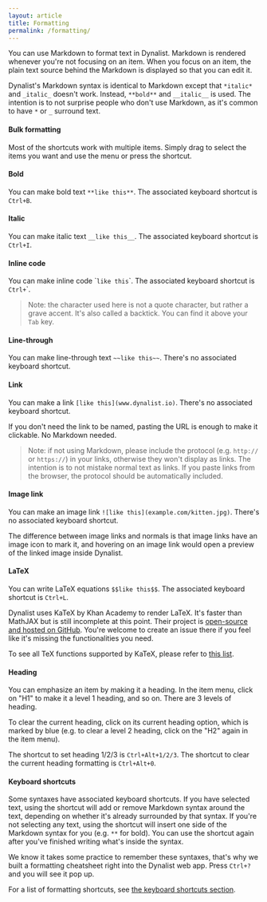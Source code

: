 ```yaml
---
layout: article
title: Formatting
permalink: /formatting/
---
```


You can use Markdown to format text in Dynalist. Markdown is rendered whenever you're not focusing on an item. When you focus on an item, the plain text source behind the Markdown is displayed so that you can edit it.

Dynalist's Markdown syntax is identical to Markdown except that `*italic*` and `_italic_` doesn't work. Instead, `**bold**` and `__italic__` is used. The intention is to not surprise people who don't use Markdown, as it's common to have `*` or `_` surround text.

#### Bulk formatting

Most of the shortcuts work with multiple items. Simply drag to select the items you want and use the menu or press the shortcut.

#### Bold

You can make bold text `**like this**`. The associated keyboard shortcut is `Ctrl+B`.

#### Italic

You can make italic text `__like this__`. The associated keyboard shortcut is `Ctrl+I`.

#### Inline code

You can make inline code \``like this`\`. The associated keyboard shortcut is `Ctrl+`\`.

> Note: the character used here is not a quote character, but rather a grave accent. It's also called a backtick. You can find it above your `Tab` key.

#### Line-through

You can make line-through text `~~like this~~`. There's no associated keyboard shortcut.

#### Link

You can make a link `[like this](www.dynalist.io)`. There's no associated keyboard shortcut.

If you don't need the link to be named, pasting the URL is enough to make it clickable. No Markdown needed. 

> Note: if not using Markdown, please include the protocol (e.g. `http://` or `https://`) in your links, otherwise they won't display as links. The intention is to not mistake normal text as links. If you paste links from the browser, the protocol should be automatically included.

#### Image link

You can make an image link `![like this](example.com/kitten.jpg)`. There's no associated keyboard shortcut.

The difference between image links and normals is that image links have an image icon to mark it, and hovering on an image link would open a preview of the linked image inside Dynalist.

#### LaTeX

You can write LaTeX equations `$$like this$$`. The associated keyboard shortcut is `Ctrl+L`.

Dynalist uses KaTeX by Khan Academy to render LaTeX. It's faster than MathJAX but is still incomplete at this point. Their project is [open-source and hosted on GitHub](https://github.com/Khan/KaTeX). You're welcome to create an issue there if you feel like it's missing the functionalities you need.

To see all TeX functions supported by KaTeX, please refer to [this list](https://github.com/Khan/KaTeX/wiki/Function-Support-in-KaTeX).

#### Heading

You can emphasize an item by making it a heading. In the item menu, click on "H1" to make it a level 1 heading, and so on. There are 3 levels of heading.

To clear the current heading, click on its current heading option, which is marked by blue (e.g. to clear a level 2 heading, click on the "H2" again in the item menu).

The shortcut to set heading 1/2/3 is `Ctrl+Alt+1/2/3`. The shortcut to clear the current heading formatting is `Ctrl+Alt+0`.

#### Keyboard shortcuts

Some syntaxes have associated keyboard shortcuts. If you have selected text, using the shortcut will add or remove Markdown syntax around the text, depending on whether it's already surrounded by that syntax. If you're not selecting any text, using the shortcut will insert one side of the Markdown syntax for you (e.g. `**` for bold). You can use the shortcut again after you've finished writing what's inside the syntax.

We know it takes some practice to remember these syntaxes, that's why we built a formatting cheatsheet right into the Dynalist web app. Press `Ctrl+?` and you will see it pop up.

For a list of formatting shortcuts, see [the keyboard shortcuts section](../keyboard-shortcuts/#formatting).
